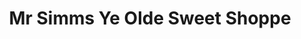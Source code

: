 ---
title: "Mr Simms Ye Olde Sweet Shoppe"
url: /grays/mr-simms-ye-olde-sweet-shoppe/
shop: Süßwaren
---